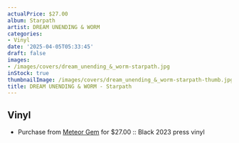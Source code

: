 ```yaml
---
actualPrice: $27.00
album: Starpath
artist: DREAM UNENDING & WORM
categories:
- Vinyl
date: '2025-04-05T05:33:45'
draft: false
images:
- /images/covers/dream_unending_&_worm-starpath.jpg
inStock: true
thumbnailImage: /images/covers/dream_unending_&_worm-starpath-thumb.jpg
title: DREAM UNENDING & WORM - Starpath
---
```


## Vinyl
* Purchase from [Meteor Gem](https://meteor-gem.com/products/dream-unending-worm-starpath-lp-1) for $27.00 :: Black 2023 press vinyl
